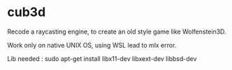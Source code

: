 # cub3d
Recode a raycasting engine, to create an old style game like Wolfenstein3D.

Work only on native UNIX OS, using WSL lead to mlx error.

Lib needed :
sudo apt-get install libx11-dev libxext-dev libbsd-dev
